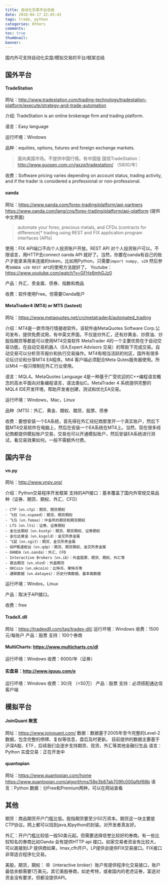```yaml
---
title: 自动化交易平台总结
date: 2018-04-17 22:45:43
tags: trade, python
categories: Others
comments:
toc: true
thumbnail:
banner:
---
```

国内外可支持自动化实盘/模拟交易的平台/框架总结
<!-- more -->

## 国外平台
#### TradeStation
网址：http://www.tradestation.com/trading-technology/tradestation-platform/execute/strategy-and-trade-automation

介绍: TradeStation is an online brokerage firm and trading platform. 

语言：Easy language 

运行坏境：Windows

品种：equities, options, futures and foreign exchange markets.
> 面向美国市场。不提供中国行情。有中国版 国信TradeStation：http://www.guosen.com.cn/gxzq/tradestation/ （5800/年）

收费：Software pricing varies depending on account status, trading activity, and if the trader is considered a professional or non-professional. 


#### oanda
网址：https://www.oanda.com/forex-trading/platform/api-partners
https://www.oanda.com/lang/cns/forex-trading/platform/api-platform (提供中文界面)
> automate your forex, precious metals, and CFDs (contracts for difference)† trading using REST and FIX application program interfaces (APIs)

使用：FIX API端口不向个人投资账户开放。REST API 对个人投资账户可以。不限语言，用HTTP去connect oanda API 就好了。当然，你要在oanda有自己的账户才能拿来用来连接的token。比如用Python，只需要`import numpy, v20` 然后参考`OANDA v20 REST API`的使用方法就好了。
Youtube：https://www.youtube.com/watch?v=GFHx6mhGJz0

产品：外汇、贵金属、债券、指数和商品

收费：软件使用Free。但需要Oanda账户

#### MetaTrader4 (MT4) or MT5 (lastest)
网址：https://www.metaquotes.net/cn/metatrader4/automated_trading

介绍：MT4是一款市场行情接收软件。该软件由MetaQuotes Software Corp.公司发布，提供免费试用，有中英文界面。不仅是炒外汇，还有炒黄金、炒原油、炒股指期货等都是可以使用MT4交易软件
MetaTrader 4的一个主要优势在于自动交易功能，在自动交易机器人（EA,Expert Advisors 交易）的帮助下完成交易。自动交易可以分析货币报价和执行交易操作。MT4有相当活跃的社区，国外有很多论坛讨论和分享MT4 EA程序。Mt4 客户端必须配合Meta Qutes服务器使用。所以Mt4 一般只限制在外汇行业使用。

语言：MQL4。MetaQuotes Language 4是一种基于广受欢迎的C++编程语言概念的高水平面向对象编程语言，语法类似C。MetaTrader 4 系统提供完整的MQL4 IDE开发环境，帮助开发者创建，测试和优化EA交易。

运行坏境：Windows，Mac，Linux

品种（MT5)：外汇、黄金、期权、期货、股票、债券

收费：要想安装一个EA系统，首先得在外汇经纪商那里开一个真实账户，然后下载MT4交易软件在电脑上，然后在安装一个EA系统在MT4上。当然，现在很多经纪商都提供模拟账户交易，交易也可以开通模拟账户，然后安装EA系统进行测试，看交易效果如何。一般不需额外付费。

## 国内平台
#### vn.py
网址：http://www.vnpy.org/

介绍：Python交易程序开发框架
支持的API接口：基本覆盖了国内外常规交易品种（证券、期货、期权、外汇、CFD）

    - CTP（vn.ctp）：期货、期货期权
    - 飞创（vn.xspeed）：期货、期货期权
    - 飞马（vn.femas）：中金所的期货和期货期权
    - LTS（vn.lts）：证券、证券期权
    - 金仕达期权（vn.ksotp）：期货、期货期权、证券期权
    - 金仕达黄金（vn.ksgold）：金交所贵金属
    - 飞鼠（vn.sgit）：期货、金交所贵金属
    - QDP极速柜台（vn.qdp）：期货、期货期权、金交所贵金属
    - OANDA（vn.oanda）：外汇、CFD
    - Interactive Brokers（vn.ib）：外盘股票、期货、期权、外汇等
    - 直达期货（vn.shzd）：外盘期货
    - OKCoin（vn.okcoin）：比特币、莱特币等
    - 通联数据（vn.datayes）：历史行情数据、基本面数据

运行坏境：Windos，Linux

产品：取决于API接口。

收费：free

#### TradeX.dll
网址：https://tradexdll.com/tag/tradex-dll/
运行坏境：Windows
收费：1500 元/每账户
产品：股票
支持：100个券商

#### MultiCharts: https://www.multicharts.cn/dl
运行坏境：Windows
收费：6000/年（证券）

#### 实盘易：http://www.iguuu.com/e
运行坏境：Windows
收费：30/月 （<50万）
产品：股票
支持：必须搭配通达信客户端


## 模拟平台
#### JoinQuant 聚宽
网址：https://www.joinquant.com/
数据：数据基于2005年至今完整的Level-2数据，包含完整的停牌、复权等信息，盘后及时更新。 目前提供的数据主要基于沪深A股、ETF，后续我们会逐步支持期货、现货、外汇等其他金融衍生品
语言：Python
实盘交易：正在开发中

#### quantopian
网址：https://www.quantopian.com/home
https://www.quantopian.com/algorithms/58e3b87ab709fc000afbf68b
语言：Python
数据：分Free和Premium两种，可以在网站查看


## 其他
期货：商品期货开户门槛比低。股指期货要至少50万资本。期货这一块主要是CTP协议。网上都可以找到java,和python的封装。对开发者真友好。

外汇：开户门槛比较低一般50美元起。但需要选择信誉比较好的券商。有一些比较知名的券商比如Oanda 会有提供HTTP api 接口。如家交易者资金有比较大，可以直接到LP 提供商如果，lmax,cfh开户。LP提供会提供FIX交易接口。FIX接口非常适合程序化交易。

美股，期货，期权： IB（interactive broker）账户有提供程序化交易接口，账户最低余额需要1万美元。其它美股券商，如史考特，或者国内的老虎证券，富途对资金没有要求，但都没提供API。





